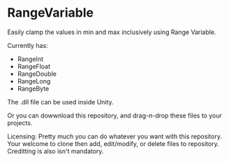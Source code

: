 # RangeVariable
Easily clamp the values in min and max inclusively using Range Variable.

Currently has:
- RangeInt
- RangeFloat
- RangeDouble
- RangeLong
- RangeByte

The .dll file can be used inside Unity.

Or you can dowwnload this repository, and drag-n-drop these files to your projects.

Licensing:
Pretty much you can do whatever you want with this repository.
Your welcome to clone then add, edit/modify, or delete files to repository.
Creditting is also isn't mandatory.
